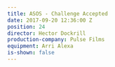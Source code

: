 ```yaml
---
title: ASOS - Challenge Accepted
date: 2017-09-20 12:36:00 Z
position: 24
director: Hector Dockrill
production-company: Pulse Films
equipment: Arri Alexa
is-shown: false
---
```


